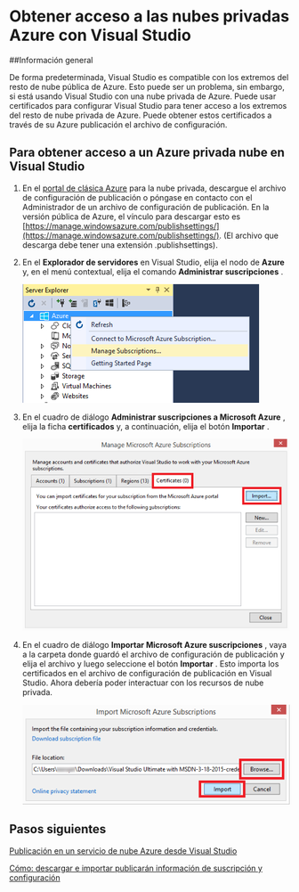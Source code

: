 <properties 
   pageTitle="Obtener acceso a las nubes privadas Azure con Visual Studio | Microsoft Azure"
   description="Obtenga información sobre cómo obtener acceso a recursos de nube privada mediante Visual Studio."
   services="visual-studio-online"
   documentationCenter="na"
   authors="TomArcher"
   manager="douge"
   editor="" />
<tags 
   ms.service="multiple"
   ms.devlang="dotnet"
   ms.topic="article"
   ms.tgt_pltfrm="na"
   ms.workload="multiple"
   ms.date="08/15/2016"
   ms.author="tarcher" />

# <a name="accessing-private-azure-clouds-with-visual-studio"></a>Obtener acceso a las nubes privadas Azure con Visual Studio

##<a name="overview"></a>Información general

De forma predeterminada, Visual Studio es compatible con los extremos del resto de nube pública de Azure. Esto puede ser un problema, sin embargo, si está usando Visual Studio con una nube privada de Azure. Puede usar certificados para configurar Visual Studio para tener acceso a los extremos del resto de nube privada de Azure. Puede obtener estos certificados a través de su Azure publicación el archivo de configuración.

## <a name="to-access-a-private-azure-cloud-in-visual-studio"></a>Para obtener acceso a un Azure privada nube en Visual Studio

1. En el [portal de clásica Azure](http://go.microsoft.com/fwlink/?LinkID=213885) para la nube privada, descargue el archivo de configuración de publicación o póngase en contacto con el Administrador de un archivo de configuración de publicación. En la versión pública de Azure, el vínculo para descargar esto es [https://manage.windowsazure.com/publishsettings/](https://manage.windowsazure.com/publishsettings/). (El archivo que descarga debe tener una extensión .publishsettings).

1. En el **Explorador de servidores** en Visual Studio, elija el nodo de **Azure** y, en el menú contextual, elija el comando **Administrar suscripciones** .

    ![Administrar el comando de suscripciones](./media/vs-azure-tools-access-private-azure-clouds-with-visual-studio/IC790778.png)

1. En el cuadro de diálogo **Administrar suscripciones a Microsoft Azure** , elija la ficha **certificados** y, a continuación, elija el botón **Importar** .

    ![Importar certificados de Azure](./media/vs-azure-tools-access-private-azure-clouds-with-visual-studio/IC790779.png)

1. En el cuadro de diálogo **Importar Microsoft Azure suscripciones** , vaya a la carpeta donde guardó el archivo de configuración de publicación y elija el archivo y luego seleccione el botón **Importar** . Esto importa los certificados en el archivo de configuración de publicación en Visual Studio. Ahora debería poder interactuar con los recursos de nube privada.

    ![Importar configuración de publicación](./media/vs-azure-tools-access-private-azure-clouds-with-visual-studio/IC790780.png)

## <a name="next-steps"></a>Pasos siguientes

[Publicación en un servicio de nube Azure desde Visual Studio](https://msdn.microsoft.com/library/azure/ee460772.aspx)

[Cómo: descargar e importar publicarán información de suscripción y configuración](https://msdn.microsoft.com/library/dn385850(v=nav.70).aspx)

